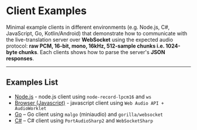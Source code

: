 # Client Examples

Minimal example clients in different environments (e.g. Node.js, C#, JavaScript, Go, Kotlin/Android) that demonstrate how to communicate with the live-translation server over **WebSocket** using the expected audio protocol:
**raw PCM, 16-bit, mono, 16kHz, 512-sample chunks i.e. 1024-byte chunks**.
Each clients shows how to parse the server's **JSON responses**.

---

## Examples List

* [Node.js](./nodejs/) - node.js client using `node-record-lpcm16` and `ws`
* [Browser (Javascript)](./browser_js/) - javascript client using `Web Audio API + AudioWorklet`
* [Go](./go_client/) – Go client using `malgo` (miniaudio) and `gorilla/websocket`
* [C#](./csharpclient/) – C# client using `PortAudioSharp2` and `WebSocketSharp`